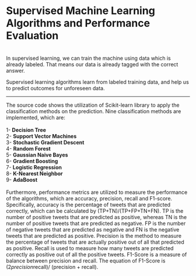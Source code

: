 # Supervised Machine Learning Algorithms and Performance Evaluation
\
In supervised learning, we can train the machine using data which is already labeled. That means our data is already tagged with the correct answer.

Supervised learning algorithms learn from labeled training data, and help us to predict outcomes for unforeseen data.


-----------------------------------------------------------------------------------------


The source code shows the utilization of Scikit-learn library to apply the classification methods on the prediction. Nine classification methods are implemented, which are:
\
\
1-	**Decision Tree**
\
2-	**Support Vector Machines**
\
3-	**Stochastic Gradient Descent**
\
4-	**Random Forest**
\
5-	**Gaussian Naive Bayes**
\
6-	**Gradient Boosting**
\
7-	**Logistic Regression**
\
8-	**K-Nearest Neighbor**
\
9-	**AdaBoost**
\
\
Furthermore, performance metrics are utilized to measure the performance of the algorithms, which are accuracy, precision, recall and F1-score. Specifically, accuracy is the percentage of tweets that are predicted correctly, which can be calculated by (TP+TN)/(TP+FP+TN+FN). TP is the number of positive tweets that are predicted as positive, whereas TN is the number of positive tweets that are predicted as negative. FP is the number of negative tweets that are predicted as negative and FN is the negative tweets that are predicted as positive. Precision is the method to measure the percentage of tweets that are actually positive out of all that predicted as positive. Recall is used to measure how many tweets are predicted correctly as positive out of all the positive tweets. F1-Score is a measure of balance between precision and recall. The equation of F1-Score is (2*precision*recall)/ (precision + recall).

